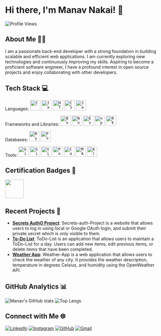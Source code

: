 # Hi there, I'm Manav Nakai! 👋

![Profile Views](https://komarev.com/ghpvc/?username=ManavNakai&style=flat-square)

## About Me 🧑‍💻
I am a passionate back-end developer with a strong foundation in building scalable and efficient web applications. I am currently exploring new technologies and continuously improving my skills. Aspiring to become a proficient software engineer, I have a profound interest in open source projects and enjoy collaborating with other developers.

## Tech Stack 💻
Languages:
	<code><img width="33" src="https://user-images.githubusercontent.com/25181517/192106070-46255bcf-65e6-4c6b-a296-bf8d0d8fb2a7.png" alt="C" title="C"/></code>
	<code><img width="33" src="https://user-images.githubusercontent.com/25181517/117201156-9a724800-adec-11eb-9a9d-3cd0f67da4bc.png" alt="Java" title="Java"/></code>
	<code><img width="33" src="https://user-images.githubusercontent.com/25181517/192158954-f88b5814-d510-4564-b285-dff7d6400dad.png" alt="HTML5" title="HTML5"/></code>
	<code><img width="33" src="https://user-images.githubusercontent.com/25181517/183898674-75a4a1b1-f960-4ea9-abcb-637170a00a75.png" alt="CSS3" title="CSS3"/></code>
	<code><img width="33" src="https://user-images.githubusercontent.com/25181517/117447155-6a868a00-af3d-11eb-9cfe-245df15c9f3f.png" alt="JavaScript" title="JavaScript"/></code>

Frameworks and Libraries:
	<code><img width="33" src="https://user-images.githubusercontent.com/25181517/183898054-b3d693d4-dafb-4808-a509-bab54cf5de34.png" alt="Bootstrap" title="Bootstrap"/></code>
	<code><img width="33" src="https://user-images.githubusercontent.com/25181517/183568594-85e280a7-0d7e-4d1a-9028-c8c2209e073c.png" alt="Node.js" title="Node.js"/></code>
	<code><img width="33" src="https://user-images.githubusercontent.com/25181517/183859966-a3462d8d-1bc7-4880-b353-e2cbed900ed6.png" alt="Express" title="Express.js"/></code>
	<code><img width="33" src="https://user-images.githubusercontent.com/25181517/121401671-49102800-c959-11eb-9f6f-74d49a5e1774.png" alt="npm" title="npm"/></code>
	<code><img width="33" src="https://user-images.githubusercontent.com/25181517/192107858-fe19f043-c502-4009-8c47-476fc89718ad.png" alt="RESTAPI" title="REST API"/></code>

Databases:
	<code><img width="33" src="https://user-images.githubusercontent.com/25181517/183896128-ec99105a-ec1a-4d85-b08b-1aa1620b2046.png" alt="MySQL" title="MySQL"/></code>
	<code><img width="33" src="https://user-images.githubusercontent.com/25181517/117208740-bfb78400-adf5-11eb-97bb-09072b6bedfc.png" alt="PostgreSQL" title="PostgreSQL"/></code>

Tools:
	<code><img width="33" src="https://user-images.githubusercontent.com/25181517/192108372-f71d70ac-7ae6-4c0d-8395-51d8870c2ef0.png" alt="Git" title="Git"/></code>
	<code><img width="33" src="https://user-images.githubusercontent.com/25181517/192108374-8da61ba1-99ec-41d7-80b8-fb2f7c0a4948.png" alt="GitHub" title="GitHub"/></code>
	<code><img width="33" src="https://user-images.githubusercontent.com/25181517/192108891-d86b6220-e232-423a-bf5f-90903e6887c3.png" alt="Visual Studio Code" title="Visual Studio Code"/></code>
	<code><img width="33" src="https://user-images.githubusercontent.com/25181517/192109061-e138ca71-337c-4019-8d42-4792fdaa7128.png" alt="Postman" title="Postman"/></code>
	<code><img width="33" src="https://github-production-user-asset-6210df.s3.amazonaws.com/136815194/253220886-02494c7c-de6a-43a6-9293-6369696842ed.png" alt="Canva" title="Canva"/></code>
	<code><img width="33" src="https://user-images.githubusercontent.com/25181517/192106593-610ee31c-995e-4f24-b8e1-0f18eead6fae.png" alt="MATLAB" title="MATLAB"/></code>
	<code><img width="33" src="https://github.com/marwin1991/profile-technology-icons/assets/136815194/a57a85ba-e2dd-4036-85b6-7e1532391627" alt="Arduino" title="Arduino"/></code>

## Certification Badges 📜
<a href="https://api.badgr.io/public/assertions/XGz95jJCQ8O7gaUtlLnw7Q?identity__email=manavnakai123%40gmail.com"> 
<img src="https://raw.githubusercontent.com/GSSoC24/Postman-Challenge/main/docs/assets/Postman%20White.png" width="60"> </a>

## Recent Projects 🚀
- **[Secrets AuthO Project](https://github.com/ManavNakai/Secrets-auth-Project)**: Secrets-auth-Project is a website that allows users to log in using local or Google OAuth login, and submit their private secret which is only visible to them.
- **[To-Do List](https://github.com/ManavNakai/ToDo-List)**: ToDo-List is an application that allows users to maintain a ToDo-List for a day. Users can add new items, edit previous items, or delete items that have been completed.
- **[Weather App](https://github.com/ManavNakai/Weather-App)**: Weather-App is a web application that allows users to check the weather of any city. It provides the weather description, temperature in degrees Celsius, and humidity using the OpenWeather API.

## GitHub Analytics 📊
![Manav's GitHub stats](https://github-readme-stats.vercel.app/api?username=ManavNakai&show_icons=true&theme=radical)
![Top Langs](https://github-readme-stats.vercel.app/api/top-langs/?username=ManavNakai&layout=compact&theme=radical)

## Connect with Me 🌐
[![LinkedIn](https://img.shields.io/badge/-LinkedIn-0077B5?style=flat&logo=linkedin&logoColor=white)](https://www.linkedin.com/in/manav-nakai-833482247/)
[![Instagram](https://img.shields.io/badge/-Instagram-E4405F?style=flat&logo=instagram&logoColor=white)](https://www.instagram.com/manav.nakai)
[![GitHub](https://img.shields.io/badge/-GitHub-181717?style=flat&logo=github)](https://github.com/ManavNakai)
[![Gmail](https://img.shields.io/badge/-Email-D14836?style=flat&logo=gmail&logoColor=white)](mailto:manavnakai123@gmail.com)
